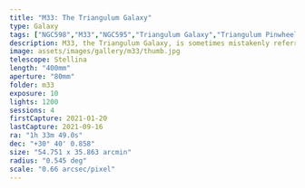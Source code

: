 ```yaml
---
title: "M33: The Triangulum Galaxy"
type: Galaxy
tags: ["NGC598","M33","NGC595","Triangulum Galaxy","Triangulum Pinwheel","NGC604"]
description: M33, the Triangulum Galaxy, is sometimes mistakenly referred to as the Pinwheel Galaxy (that title is held by M101). It is one of the few galaxies visible to the naked eye.
image: assets/images/gallery/m33/thumb.jpg
telescope: Stellina
length: "400mm"
aperture: "80mm"
folder: m33
exposure: 10
lights: 1200
sessions: 4
firstCapture: 2021-01-20
lastCapture: 2021-09-16
ra: "1h 33m 49.0s"
dec: "+30° 40' 0.858"
size: "54.751 x 35.863 arcmin"
radius: "0.545 deg"
scale: "0.66 arcsec/pixel"
---
```

